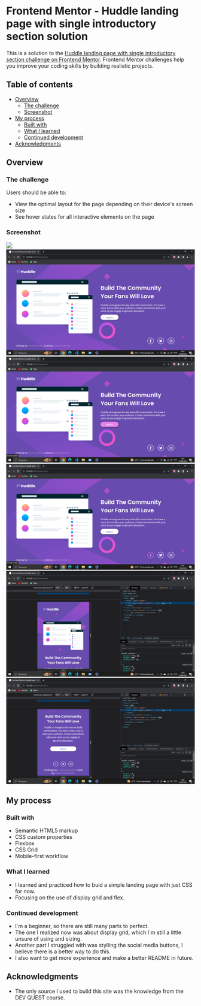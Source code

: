 # Frontend Mentor - Huddle landing page with single introductory section solution

This is a solution to the [Huddle landing page with single introductory section challenge on Frontend Mentor](https://www.frontendmentor.io/challenges/huddle-landing-page-with-a-single-introductory-section-B_2Wvxgi0). Frontend Mentor challenges help you improve your coding skills by building realistic projects. 

## Table of contents

- [Overview](#overview)
  - [The challenge](#the-challenge)
  - [Screenshot](#screenshot)
- [My process](#my-process)
  - [Built with](#built-with)
  - [What I learned](#what-i-learned)
  - [Continued development](#continued-development)
- [Acknowledgments](#acknowledgments)

## Overview

### The challenge

Users should be able to:

- View the optimal layout for the page depending on their device's screen size
- See hover states for all interactive elements on the page

### Screenshot

![](./screenshot.jpg)
![](/src/images/Screenshot_full_project.png)
![](/src/images/Screenshot_project_hover.png)
![](/src/images/Screenshot_project_hover_2.png)
![](/src/images/Screenshot_project_cell.png)
![](/src/images/Screenshot_project_cell_2.png)

## My process

### Built with

- Semantic HTML5 markup
- CSS custom properties
- Flexbox
- CSS Grid
- Mobile-first workflow

### What I learned

- I learned and practiced how to buid a simple landing page with just CSS for now.
- Focusing on the use of display grid and flex.

### Continued development

- I´m a beginner, so there are still many parts to perfect. 
- The one I realized now was about display grid, which I´m still a little unsure of using and sizing.
- Another part I struggled with was stylling the social media buttons, I believe there is a better way to do this.
- I also want to get more experience and make a better README in future.

## Acknowledgments

- The only source I used to build this site was the knowledge from the DEV QUEST course.
